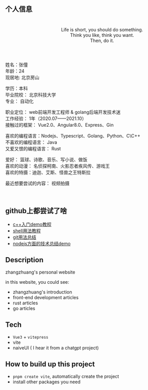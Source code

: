 ## 个人信息

<div style="overflow: hidden">
    <div style="width: 100px;
                height: 100px;
                border-radius: 50%;
                background: url('./image/me.jpeg');
                background-position: 50% 30%;
                background-size: 100px;
                float:left;"
    >
    </div>
    <ul style="text-align: center;
               padding: 10px 0px;
               list-style: none;"
    >
      <li>Life is short, you should do something.</li>
      <li>Think you like, think you want.</li>
      <li>Then, do it.</li>
    </ul>
</div>
<br>

姓名：张僮  
年龄：24    
现居地: 北京房山  

学历：本科  
毕业院校： 北京科技大学  
专业： 自动化  

职业定位： web前端开发工程师 & golang后端开发技术迷  
工作经验： 1年（2020.07——2021.10）  
接触过的框架： Vue2.0、Angular8.0、Express、Gin

喜欢的编程语言：Nodejs、Typescript、Golang、Python、C\C++    
不喜欢的编程语言： Java  
又爱又恨的编程语言： Rust  

爱好： 篮球、诗歌、音乐、写小说、做饭  
喜欢的动漫： 名侦探柯南、火影忍者疾风传、游戏王  
喜欢的特摄：迪迦、艾斯、怪兽之王特斯拉

最近想要尝试的内容： 视频拍摄

<br>

## github上都尝试了啥

* [c++入门demo教程](https://github.com/zhangzhuang15/Step-Cplusplus.git)
* [shell用法教程](https://github.com/zhangzhuang15/short-shell.git)  
* [git用法总结](https://github.com/zhangzhuang15/git-command.git)  
* [nodejs方面的技术总结demo](https://github.com/zhangzhuang15/JSLook.git)


## Description
zhangzhuang's personal website

in this website, you could see:
- zhangzhuang's introduction
- front-end development articles
- rust articles
- go articles

## Tech
- `Vue3`  + `vitepress`
- vite 
- naiveUI ( I hear it from a chatgpt project)

## How to build up this project
- `pnpm create vite`, automatically create the project
- install other packages you need   
